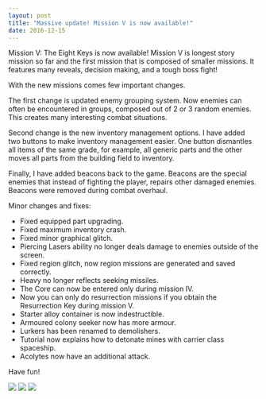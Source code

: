 ```yaml
---
layout: post
title: "Massive update! Mission V is now available!"
date: 2016-12-15
---
```


Mission V: The Eight Keys is now available!
Mission V is longest story mission so far and the first mission that is composed of smaller missions.
It features many reveals, decision making, and a tough boss fight!

With the new missions comes few important changes.

The first change is updated enemy grouping system.
Now enemies can often be encountered in groups, composed out of 2 or 3 random enemies.
This creates many interesting combat situations.

Second change is the new inventory management options. 
I have added two buttons to make inventory management easier.
One button dismantles all items of the same grade, for example, all generic parts and the other moves all parts from the building field to inventory.

Finally, I have added beacons back to the game. 
Beacons are the special enemies that instead of fighting the player, repairs other damaged enemies.
Beacons were removed during combat overhaul.

Minor changes and fixes:

* Fixed equipped part upgrading.
* Fixed maximum inventory crash.
* Fixed minor graphical glitch.
* Piercing Lasers ability no longer deals damage to enemies outside of the screen.
* Fixed region glitch, now region missions are generated and saved correctly.
* Heavy no longer reflects seeking missiles.
* The Core can now be entered only during mission IV.
* Now you can only do resurrection missions if you obtain the Resurrection Key during mission V.
* Starter alloy container is now indestructible.
* Armoured colony seeker now has more armour.
* Lurkers has been renamed to demolishers.
* Tutorial now explains how to detonate mines with carrier class spaceship.
* Acolytes now have an additional attack.

Have fun!

![](http://i.imgur.com/EH8vWFS.png)
![](http://i.imgur.com/YgbQD9R.png)
![](http://i.imgur.com/zy7P62B.png)
